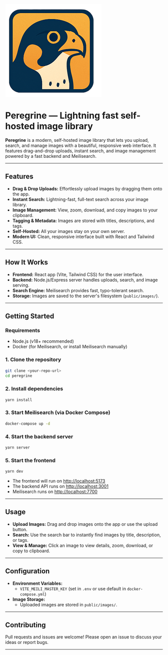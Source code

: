 ![](src/assets/peregrine.png)
# Peregrine — Lightning fast self-hosted image library

**Peregrine** is a modern, self-hosted image library that lets you upload, search, and manage images with a beautiful, responsive web interface. It features drag-and-drop uploads, instant search, and image management powered by a fast backend and Meilisearch.

---

## Features

- **Drag & Drop Uploads:** Effortlessly upload images by dragging them onto the app.
- **Instant Search:** Lightning-fast, full-text search across your image library.
- **Image Management:** View, zoom, download, and copy images to your clipboard.
- **Tagging & Metadata:** Images are stored with titles, descriptions, and tags.
- **Self-Hosted:** All your images stay on your own server.
- **Modern UI:** Clean, responsive interface built with React and Tailwind CSS.

---

## How It Works

- **Frontend:** React app (Vite, Tailwind CSS) for the user interface.
- **Backend:** Node.js/Express server handles uploads, search, and image serving.
- **Search Engine:** Meilisearch provides fast, typo-tolerant search.
- **Storage:** Images are saved to the server's filesystem (`public/images/`).

---

## Getting Started

### Requirements
- Node.js (v18+ recommended)
- Docker (for Meilisearch, or install Meilisearch manually)

### 1. Clone the repository
```sh
git clone <your-repo-url>
cd peregrine
```

### 2. Install dependencies
```sh
yarn install
```

### 3. Start Meilisearch (via Docker Compose)
```sh
docker-compose up -d
```

### 4. Start the backend server
```sh
yarn server
```

### 5. Start the frontend
```sh
yarn dev
```

- The frontend will run on [http://localhost:5173](http://localhost:5173)
- The backend API runs on [http://localhost:3001](http://localhost:3001)
- Meilisearch runs on [http://localhost:7700](http://localhost:7700)

---

## Usage

- **Upload Images:** Drag and drop images onto the app or use the upload button.
- **Search:** Use the search bar to instantly find images by title, description, or tags.
- **View & Manage:** Click an image to view details, zoom, download, or copy to clipboard.

---

## Configuration

- **Environment Variables:**  
  - `VITE_MEILI_MASTER_KEY` (set in `.env` or use default in `docker-compose.yml`)
- **Image Storage:**  
  - Uploaded images are stored in `public/images/`.

---

## Contributing

Pull requests and issues are welcome! Please open an issue to discuss your ideas or report bugs.

---
